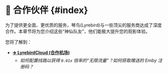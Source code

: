 # 🤝 合作伙伴 {#index}

为了提供更全面、更优质的服务，琴鸟(Lyrebird)与一些顶尖的服务商达成了深度合作。本章节将为您介绍这些“神仙队友”，他们能极大提升您的观影体验。

您将了解到：

* **[✈️ LyrebirdCloud (合作机场)](/3.partners/airport)**
    * *如何配置线路以获得 `0.01x` 倍率的“无限流量”？如何获取赠送的 Emby 注册码？*